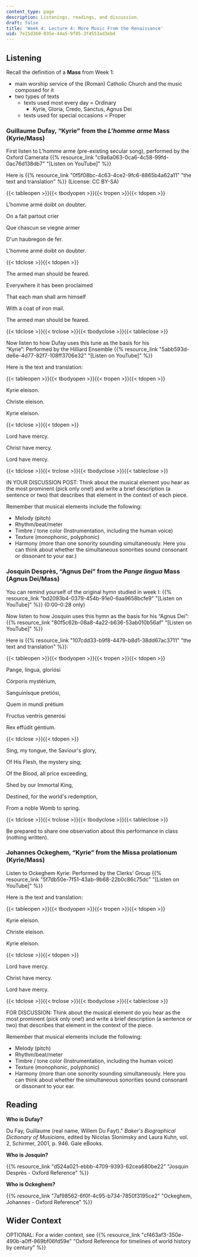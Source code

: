 ```yaml
---
content_type: page
description: Listenings, readings, and discussion.
draft: false
title: 'Week 4: Lecture 4: More Music From the Renaissance'
uid: 7e15d360-035e-44a5-9f85-3f4553ad3ebd
---
```

## Listening

Recall the definition of a **Mass** from Week 1:

- main worship service of the (Roman) Catholic Church and the music composed for it
- two types of texts  
    - texts used most every day = Ordinary
        - Kyrie, Gloria, Credo, Sanctus, Agnus Dei
    - texts used for special occasions = Proper 

### Guillaume Dufay, “Kyrie” from the *L’homme arme* Mass (Kyrie/Mass)

First listen to L’homme arme (pre-existing secular song), performed by the Oxford Camerata {{% resource_link "c9a6a063-0ca6-4c58-99fd-0ac76d138db7" "\[Listen on YouTube\]" %}} 

Here is {{% resource_link "0f5f08bc-4c63-4ce2-9fc6-8865b4a62a11" "the text and translation" %}} (License: CC BY-SA)

{{< tableopen >}}{{< tbodyopen >}}{{< tropen >}}{{< tdopen >}}

L'homme armé doibt on doubter. 

On a fait partout crier 

Que chascun se viegne armer 

D'un haubregon de fer. 

L'homme armé doibt on doubter. 

{{< tdclose >}}{{< tdopen >}}

The armed man should be feared. 

Everywhere it has been proclaimed 

That each man shall arm himself 

With a coat of iron mail. 

The armed man should be feared. 

{{< tdclose >}}{{< trclose >}}{{< tbodyclose >}}{{< tableclose >}}

Now listen to how Dufay uses this tune as the basis for his “Kyrie”: Performed by the Hilliard Ensemble {{% resource_link "5abb593d-de6e-4d77-82f7-108ff3706e32" "\[Listen on YouTube\]" %}} 

Here is the text and translation:

{{< tableopen >}}{{< tbodyopen >}}{{< tropen >}}{{< tdopen >}}

Kyrie eleison.

Christe eleison.

Kyrie eleison.

{{< tdclose >}}{{< tdopen >}}

Lord have mercy. 

Christ have mercy. 

Lord have mercy. 

{{< tdclose >}}{{< trclose >}}{{< tbodyclose >}}{{< tableclose >}}

IN YOUR DISCUSSION POST: Think about the musical element you hear as the most prominent (pick only one!) and write a brief description (a sentence or two) that describes that element in the context of each piece. 

Remember that musical elements include the following: 

- Melody (pitch)  
- Rhythm/beat/meter  
- Timbre / tone color (Instrumentation, including the human voice) 
- Texture (monophonic, polyphonic) 
- Harmony (more than one sonority sounding simultaneously. Here you can think about whether the simultaneous sonorities sound consonant or dissonant to your ear.) 

### Josquin Desprès, “Agnus Dei” from the *Pange lingua* Mass (Agnus Dei/Mass)

You can remind yourself of the original hymn studied in week I: {{% resource_link "bd2093b4-0379-454b-91e0-6aa9658bcfe9" "\[Listen on YouTube\]" %}} (0:00–0:28 only)

Now listen to how Josquin uses this hymn as the basis for his “Agnus Dei”: {{% resource_link "80f5c62b-08a8-4a22-b636-53ab010b56af" "\[Listen on YouTube\]" %}}

Here is {{% resource_link "107cdd33-b9f8-4479-b8d1-38dd67ac3711" "the text and translation" %}}:

{{< tableopen >}}{{< tbodyopen >}}{{< tropen >}}{{< tdopen >}}

Pange, lingua, gloriósi 

Córporis mystérium, 

Sanguinísque pretiósi, 

Quem in mundi prétium 

Fructus ventris generósi 

Rex effúdit géntium. 

{{< tdclose >}}{{< tdopen >}}

Sing, my tongue, the Saviour's glory, 

Of His Flesh, the mystery sing; 

Of the Blood, all price exceeding, 

Shed by our Immortal King, 

Destined, for the world's redemption, 

From a noble Womb to spring. 

{{< tdclose >}}{{< trclose >}}{{< tbodyclose >}}{{< tableclose >}}

Be prepared to share one observation about this performance in class (nothing written). 

### Johannes Ockeghem, “Kyrie” from the Missa prolationum (Kyrie/Mass)

Listen to Ockeghem Kyrie: Performed by the Clerks' Group {{% resource_link "5f7db50e-7f51-43ab-9b68-22b0c86c75dc" "\[Listen on YouTube\]" %}}

Here is the text and translation:

{{< tableopen >}}{{< tbodyopen >}}{{< tropen >}}{{< tdopen >}}

Kyrie eleison.

Christe eleison.

Kyrie eleison.

{{< tdclose >}}{{< tdopen >}}

Lord have mercy. 

Christ have mercy. 

Lord have mercy. 

{{< tdclose >}}{{< trclose >}}{{< tbodyclose >}}{{< tableclose >}}

FOR DISCUSSION: Think about the musical element do you hear as the most prominent (pick only one!) and write a brief description (a sentence or two) that describes that element in the context of the piece. 

Remember that musical elements include the following: 

- Melody (pitch)  
- Rhythm/beat/meter  
- Timbre / tone color (Instrumentation, including the human voice) 
- Texture (monophonic, polyphonic) 
- Harmony (more than one sonority sounding simultaneously. Here you can think about whether the simultaneous sonorities sound consonant or dissonant to your ear.

## Reading

**Who is Dufay?**

Du Fay, Guillaume (real name, Willem Du Fayt)." *Baker's Biographical Dictionary of Musicians*, edited by Nicolas Slonimsky and Laura Kuhn, vol. 2, Schirmer, 2001, p. 946. Gale eBooks.

**Who is Josquin?**

{{% resource_link "d524a021-ebbb-4709-9393-62cea680be22" "Josquin Desprès - Oxford Reference" %}}

**Who is Ockeghem?**

{{% resource_link "7af98562-6f0f-4c95-b734-7850f3195ce2" "Ockeghem, Johannes - Oxford Reference" %}}

## Wider Context

OPTIONAL: For a wider context, see {{% resource_link "cf463af3-350e-490b-a0ff-969bf06fd59e" "Oxford Reference for timelines of world history by century" %}}